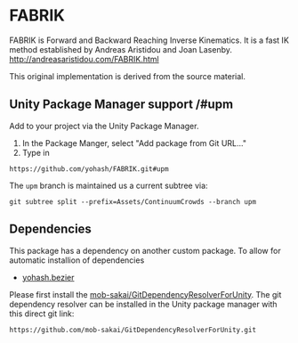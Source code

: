 # FABRIK

FABRIK is Forward and Backward Reaching Inverse Kinematics. It is a fast IK method established by Andreas Aristidou and Joan Lasenby. 
http://andreasaristidou.com/FABRIK.html

This original implementation is derived from the source material.

## Unity Package Manager support /#upm

Add to your project via the Unity Package Manager. 
1. In the Package Manger, select "Add package from Git URL..."
2. Type in 
```
https://github.com/yohash/FABRIK.git#upm
```

The `upm` branch is maintained us a current subtree via:
```
git subtree split --prefix=Assets/ContinuumCrowds --branch upm
```

## Dependencies

This package has a dependency on another custom package. To allow for automatic installion of dependencies
- [yohash.bezier](https://github.com/yohash/Bezier)

Please first install the [mob-sakai/GitDependencyResolverForUnity](https://github.com/mob-sakai/GitDependencyResolverForUnity). The git dependency resolver can be installed in the Unity package manager with this direct git link:
```
https://github.com/mob-sakai/GitDependencyResolverForUnity.git
```
